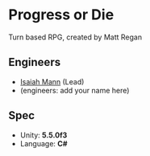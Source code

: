 # Progress or Die
Turn based RPG, created by Matt Regan

## Engineers
- [Isaiah Mann](http://isaiahmann.com/) (Lead)
- (engineers: add your name here)

## Spec
- Unity: **5.5.0f3**
- Language: **C#**
